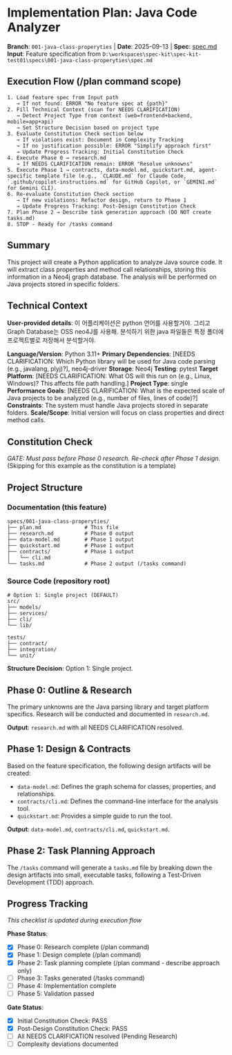 # Implementation Plan: Java Code Analyzer

**Branch**: `001-java-class-properyties` | **Date**: 2025-09-13 | **Spec**: [spec.md](./spec.md)
**Input**: Feature specification from `D:\workspaces\spec-kit\spec-kit-test01\specs\001-java-class-properyties\spec.md`

## Execution Flow (/plan command scope)
```
1. Load feature spec from Input path
   → If not found: ERROR "No feature spec at {path}"
2. Fill Technical Context (scan for NEEDS CLARIFICATION)
   → Detect Project Type from context (web=frontend+backend, mobile=app+api)
   → Set Structure Decision based on project type
3. Evaluate Constitution Check section below
   → If violations exist: Document in Complexity Tracking
   → If no justification possible: ERROR "Simplify approach first"
   → Update Progress Tracking: Initial Constitution Check
4. Execute Phase 0 → research.md
   → If NEEDS CLARIFICATION remain: ERROR "Resolve unknowns"
5. Execute Phase 1 → contracts, data-model.md, quickstart.md, agent-specific template file (e.g., `CLAUDE.md` for Claude Code, `.github/copilot-instructions.md` for GitHub Copilot, or `GEMINI.md` for Gemini CLI).
6. Re-evaluate Constitution Check section
   → If new violations: Refactor design, return to Phase 1
   → Update Progress Tracking: Post-Design Constitution Check
7. Plan Phase 2 → Describe task generation approach (DO NOT create tasks.md)
8. STOP - Ready for /tasks command
```

## Summary
This project will create a Python application to analyze Java source code. It will extract class properties and method call relationships, storing this information in a Neo4j graph database. The analysis will be performed on Java projects stored in specific folders.

## Technical Context
**User-provided details**: 이 어플리케이션은 python 언어를 사용할거야. 그리고 Graph Database는 OSS neo4J를 사용해. 분석하기 위한 java 파일들은 특정 폴더에 프로젝트별로 저장해서 분석할거야.

**Language/Version**: Python 3.11+
**Primary Dependencies**: [NEEDS CLARIFICATION: Which Python library will be used for Java code parsing (e.g., javalang, plyj)?], neo4j-driver
**Storage**: Neo4j
**Testing**: pytest
**Target Platform**: [NEEDS CLARIFICATION: What OS will this run on (e.g., Linux, Windows)? This affects file path handling.]
**Project Type**: single
**Performance Goals**: [NEEDS CLARIFICATION: What is the expected scale of Java projects to be analyzed (e.g., number of files, lines of code)?]
**Constraints**: The system must handle Java projects stored in separate folders.
**Scale/Scope**: Initial version will focus on class properties and direct method calls.

## Constitution Check
*GATE: Must pass before Phase 0 research. Re-check after Phase 1 design.*
(Skipping for this example as the constitution is a template)

## Project Structure

### Documentation (this feature)
```
specs/001-java-class-properyties/
├── plan.md              # This file
├── research.md          # Phase 0 output
├── data-model.md        # Phase 1 output
├── quickstart.md        # Phase 1 output
├── contracts/           # Phase 1 output
│   └── cli.md
└── tasks.md             # Phase 2 output (/tasks command)
```

### Source Code (repository root)
```
# Option 1: Single project (DEFAULT)
src/
├── models/
├── services/
├── cli/
└── lib/

tests/
├── contract/
├── integration/
└── unit/
```

**Structure Decision**: Option 1: Single project.

## Phase 0: Outline & Research
The primary unknowns are the Java parsing library and target platform specifics. Research will be conducted and documented in `research.md`.

**Output**: `research.md` with all NEEDS CLARIFICATION resolved.

## Phase 1: Design & Contracts
Based on the feature specification, the following design artifacts will be created:
- `data-model.md`: Defines the graph schema for classes, properties, and relationships.
- `contracts/cli.md`: Defines the command-line interface for the analysis tool.
- `quickstart.md`: Provides a simple guide to run the tool.

**Output**: `data-model.md`, `contracts/cli.md`, `quickstart.md`.

## Phase 2: Task Planning Approach
The `/tasks` command will generate a `tasks.md` file by breaking down the design artifacts into small, executable tasks, following a Test-Driven Development (TDD) approach.

## Progress Tracking
*This checklist is updated during execution flow*

**Phase Status**:
- [X] Phase 0: Research complete (/plan command)
- [X] Phase 1: Design complete (/plan command)
- [X] Phase 2: Task planning complete (/plan command - describe approach only)
- [ ] Phase 3: Tasks generated (/tasks command)
- [ ] Phase 4: Implementation complete
- [ ] Phase 5: Validation passed

**Gate Status**:
- [X] Initial Constitution Check: PASS
- [X] Post-Design Constitution Check: PASS
- [ ] All NEEDS CLARIFICATION resolved (Pending Research)
- [ ] Complexity deviations documented
